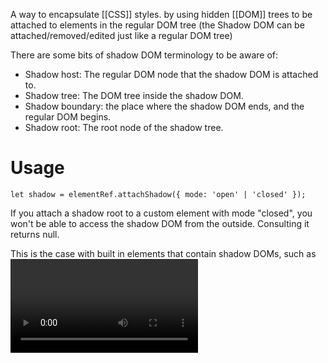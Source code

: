 A way to encapsulate [[CSS]] styles. by using hidden [[DOM]] trees to be attached to elements in the regular DOM tree (the Shadow DOM can be attached/removed/edited just like a regular DOM tree)

There are some bits of shadow DOM terminology to be aware of:

- Shadow host: The regular DOM node that the shadow DOM is attached to.
- Shadow tree: The DOM tree inside the shadow DOM.
- Shadow boundary: the place where the shadow DOM ends, and the regular DOM begins.
- Shadow root: The root node of the shadow tree.

# Usage

`let shadow = elementRef.attachShadow({ mode: 'open' | 'closed' });`

If you attach a shadow root to a custom element with mode "closed", you won't be able to access the shadow DOM from the outside. Consulting it returns null.

This is the case with built in elements that contain shadow DOMs, such as <video> (which has internal controls which are hidden).

